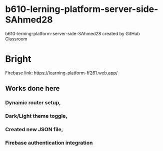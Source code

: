 # b610-lerning-platform-server-side-SAhmed28
b610-lerning-platform-server-side-SAhmed28 created by GitHub Classroom

# Bright
Firebase link: https://learning-platform-ff261.web.app/

## Works done here
### Dynamic router setup,
### Dark/Light theme toggle,
### Created new JSON file,
### Firebase authentication integration
